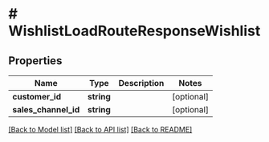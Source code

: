 # # WishlistLoadRouteResponseWishlist

## Properties

Name | Type | Description | Notes
------------ | ------------- | ------------- | -------------
**customer_id** | **string** |  | [optional]
**sales_channel_id** | **string** |  | [optional]

[[Back to Model list]](../../README.md#models) [[Back to API list]](../../README.md#endpoints) [[Back to README]](../../README.md)

